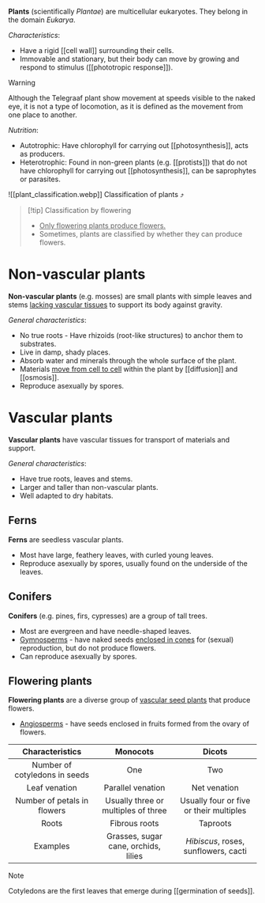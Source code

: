 **Plants** (scientifically *Plantae*) are <span class="hi-green">multicellular eukaryotes</span>. They belong in the domain *Eukarya*.

*Characteristics*:
- Have a rigid [[cell wall]] surrounding their cells.
- <span class="hi-green">Immovable and stationary</span>, but their body can move by growing and respond to stimulus ([[phototropic response]]).

> [!warning]
> Although the Telegraaf plant show movement at speeds visible to the naked eye, it is not a type of locomotion, as it is defined as the movement from one place to another.

*Nutrition*:
- <span class="hi-blue">Autotrophic</span>: Have chlorophyll for carrying out [[photosynthesis]], acts as producers.
- <span class="hi-blue">Heterotrophic</span>: Found in non-green plants (e.g. [[protists]]) that do not have chlorophyll for carrying out [[photosynthesis]], can be saprophytes or parasites.

![[plant_classification.webp]]
Classification of plants ⤴️

> [!tip] Classification by flowering
> - <u>Only flowering plants produce flowers.</u>
> - Sometimes, plants are classified by whether they can produce flowers.

# Non-vascular plants
**Non-vascular plants** (e.g. <span class="hi-green">mosses</span>) are small plants with simple leaves and stems <u>lacking vascular tissues</u> to support its body against gravity.

*General characteristics*:
- <span class="hi-green">No true roots</span> - Have <span class="hi-blue">rhizoids</span> (root-like structures) to anchor them to substrates.
- Live in <span class="hi-green">damp, shady places</span>.
- Absorb water and minerals through the whole surface of the plant.
- Materials <u>move from cell to cell</u> within the plant by [[diffusion]] and [[osmosis]].
- Reproduce asexually by <span class="hi-blue">spores</span>.

# Vascular plants
**Vascular plants** have <span class="hi-blue">vascular tissues</span> for transport of materials and support.

*General characteristics*:
- Have <span class="hi-green">true roots, leaves and stems</span>.
- Larger and taller than non-vascular plants.
- Well adapted to dry habitats.

## Ferns
**Ferns** are <span class="hi-green">seedless</span> vascular plants.
- Most have large, <span class="hi-green">feathery leaves</span>, with <span class="hi-green">curled young leaves</span>.
- Reproduce asexually by <span class="hi-blue">spores</span>, usually found on the underside of the leaves.

## Conifers
**Conifers** (e.g. pines, firs, cypresses) are a group of tall trees.
- Most are <span class="hi-green">evergreen and have needle-shaped leaves</span>.
- <span class="hi-blue"><u>Gymnosperms</u></span> - have <span class="hi-blue">naked seeds</span> <u>enclosed in cones</u> for (sexual) reproduction, but <span class="hi-green">do not produce flowers</span>.
- Can reproduce asexually by spores.

## Flowering plants
**Flowering plants** are a diverse group of <u>vascular seed plants</u> that <span class="hi-green">produce flowers</span>. 
- <span class="hi-blue"><u>Angiosperms</u></span> - have <span class="hi-green">seeds enclosed in fruits formed from the ovary of flowers</span>.

|        Characteristics        |               Monocots               |                 Dicots                  |
| :---------------------------: | :----------------------------------: | :-------------------------------------: |
| Number of cotyledons in seeds |                 One                  |                   Two                   |
|         Leaf venation         |          Parallel venation           |              Net venation               |
|  Number of petals in flowers  | Usually three or multiples of three  | Usually four or five or their multiples |
|             Roots             |            Fibrous roots             |                Taproots                 |
|           Examples            | Grasses, sugar cane, orchids, lilies |  *Hibiscus*, roses, sunflowers, cacti   |

> [!note]
> Cotyledons are the first leaves that emerge during [[germination of seeds]].
